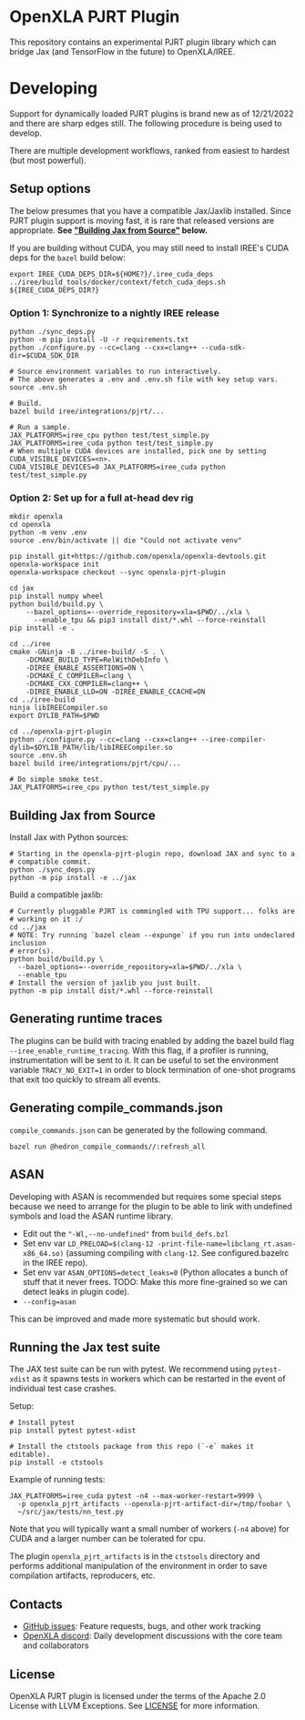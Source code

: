 # OpenXLA PJRT Plugin

This repository contains an experimental PJRT plugin library which can bridge
Jax (and TensorFlow in the future) to OpenXLA/IREE.

# Developing

Support for dynamically loaded PJRT plugins is brand new as of 12/21/2022 and
there are sharp edges still. The following procedure is being used to develop.

There are multiple development workflows, ranked from easiest to hardest (but
most powerful).

## Setup options

The below presumes that you have a compatible Jax/Jaxlib installed. Since
PJRT plugin support is moving fast, it is rare that released versions are
appropriate. **See ["Building Jax from Source"](#building-jax-from-source)
below.**

If you are building without CUDA, you may still need to install IREE's CUDA deps
for the `bazel` build below:

```shell
export IREE_CUDA_DEPS_DIR=${HOME?}/.iree_cuda_deps
../iree/build_tools/docker/context/fetch_cuda_deps.sh ${IREE_CUDA_DEPS_DIR?}
```

### Option 1: Synchronize to a nightly IREE release

```shell
python ./sync_deps.py
python -m pip install -U -r requirements.txt
python ./configure.py --cc=clang --cxx=clang++ --cuda-sdk-dir=$CUDA_SDK_DIR

# Source environment variables to run interactively.
# The above generates a .env and .env.sh file with key setup vars.
source .env.sh

# Build.
bazel build iree/integrations/pjrt/...

# Run a sample.
JAX_PLATFORMS=iree_cpu python test/test_simple.py
JAX_PLATFORMS=iree_cuda python test/test_simple.py
# When multiple CUDA devices are installed, pick one by setting CUDA_VISIBLE_DEVICES=<n>.
CUDA_VISIBLE_DEVICES=0 JAX_PLATFORMS=iree_cuda python test/test_simple.py

```

### Option 2: Set up for a full at-head dev rig

```
mkdir openxla
cd openxla
python -m venv .env
source .env/bin/activate || die "Could not activate venv"

pip install git+https://github.com/openxla/openxla-devtools.git
openxla-workspace init
openxla-workspace checkout --sync openxla-pjrt-plugin

cd jax
pip install numpy wheel
python build/build.py \
    --bazel_options=--override_repository=xla=$PWD/../xla \
      --enable_tpu && pip3 install dist/*.whl --force-reinstall
pip install -e .

cd ../iree
cmake -GNinja -B ../iree-build/ -S . \
    -DCMAKE_BUILD_TYPE=RelWithDebInfo \
    -DIREE_ENABLE_ASSERTIONS=ON \
    -DCMAKE_C_COMPILER=clang \
    -DCMAKE_CXX_COMPILER=clang++ \
    -DIREE_ENABLE_LLD=ON -DIREE_ENABLE_CCACHE=ON
cd ../iree-build
ninja libIREECompiler.so
export DYLIB_PATH=$PWD

cd ../openxla-pjrt-plugin
python ./configure.py --cc=clang --cxx=clang++ --iree-compiler-dylib=$DYLIB_PATH/lib/libIREECompiler.so
source .env.sh
bazel build iree/integrations/pjrt/cpu/...

# Do simple smoke test.
JAX_PLATFORMS=iree_cpu python test/test_simple.py
```

## Building Jax from Source

Install Jax with Python sources:

```shell
# Starting in the openxla-pjrt-plugin repo, download JAX and sync to a
# compatible commit.
python ./sync_deps.py
python -m pip install -e ../jax
```

Build a compatible jaxlib:

```shell
# Currently pluggable PJRT is commingled with TPU support... folks are
# working on it :/
cd ../jax
# NOTE: Try running `bazel clean --expunge` if you run into undeclared inclusion
# error(s).
python build/build.py \
  --bazel_options=--override_repository=xla=$PWD/../xla \
  --enable_tpu
# Install the version of jaxlib you just built.
python -m pip install dist/*.whl --force-reinstall
```

## Generating runtime traces

The plugins can be build with tracing enabled by adding the bazel build flag
`--iree_enable_runtime_tracing`. With this flag, if a profiler is running,
instrumentation will be sent to it. It can be useful to set the environment
variable `TRACY_NO_EXIT=1` in order to block termination of one-shot programs
that exit too quickly to stream all events.

## Generating compile_commands.json

`compile_commands.json` can be generated by the following command.

```
bazel run @hedron_compile_commands//:refresh_all
```


## ASAN

Developing with ASAN is recommended but requires some special steps because
we need to arrange for the plugin to be able to link with undefined
symbols and load the ASAN runtime library.

* Edit out the `"-Wl,--no-undefined"` from `build_defs.bzl`
* Set env var `LD_PRELOAD=$(clang-12 -print-file-name=libclang_rt.asan-x86_64.so)`
  (assuming compiling with `clang-12`. See configured.bazelrc in the IREE repo).
* Set env var `ASAN_OPTIONS=detect_leaks=0` (Python allocates a bunch of stuff
  that it never frees. TODO: Make this more fine-grained so we can detect leaks in
  plugin code).
* `--config=asan`

This can be improved and made more systematic but should work.

## Running the Jax test suite

The JAX test suite can be run with pytest. We recommend using `pytest-xdist`
as it spawns tests in workers which can be restarted in the event of individual
test case crashes.

Setup:

```
# Install pytest
pip install pytest pytest-xdist

# Install the ctstools package from this repo (`-e` makes it editable).
pip install -e ctstools
```

Example of running tests:

```
JAX_PLATFORMS=iree_cuda pytest -n4 --max-worker-restart=9999 \
  -p openxla_pjrt_artifacts --openxla-pjrt-artifact-dir=/tmp/foobar \
  ~/src/jax/tests/nn_test.py
```

Note that you will typically want a small number of workers (`-n4` above) for
CUDA and a larger number can be tolerated for cpu.

The plugin `openxla_pjrt_artifacts` is in the `ctstools` directory and
performs additional manipulation of the environment in order to save
compilation artifacts, reproducers, etc.

## Contacts

* [GitHub issues](https://github.com/openxla/openxla-pjrt-plugin/issues):
  Feature requests, bugs, and other work tracking
* [OpenXLA discord](https://discord.gg/pvuUmVQa): Daily development discussions
  with the core team and collaborators

## License

OpenXLA PJRT plugin is licensed under the terms of the Apache 2.0 License with
LLVM Exceptions. See [LICENSE](LICENSE) for more information.
